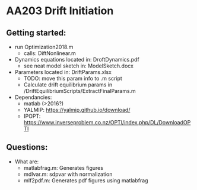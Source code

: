 # AA203 Drift Initiation

## Getting started:
- run Optimization2018.m
  - calls: DiftNonlinear.m
- Dynamics equations located in: DroftDynamics.pdf
  - see neat model sketch in: ModelSketch.docx
- Parameters located in: DriftParams.xlsx
  - TODO: move this param info to .m script
  - Calculate drift equilibrium params in /DriftEquilibriumScripts/ExtractFinalParams.m
- Dependancies:
  - matlab (>2016?)
  - YALMIP: https://yalmip.github.io/download/
  - IPOPT: https://www.inverseproblem.co.nz/OPTI/index.php/DL/DownloadOPTI
  
## Questions:
- What are:
  - matlabfrag.m: Generates figures
  - mdlvar.m: sdpvar with normalization
  - mlf2pdf.m: Generates pdf figures using matlabfrag
